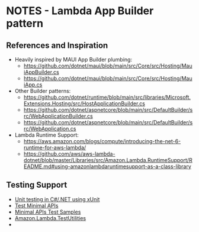 
# NOTES - Lambda App Builder pattern

## References and Inspiration

* Heavily inspired by MAUI App Builder plumbing:
	* https://github.com/dotnet/maui/blob/main/src/Core/src/Hosting/MauiAppBuilder.cs
	* https://github.com/dotnet/maui/blob/main/src/Core/src/Hosting/MauiApp.cs
* Other Builder patterns:
	* https://github.com/dotnet/runtime/blob/main/src/libraries/Microsoft.Extensions.Hosting/src/HostApplicationBuilder.cs
	* https://github.com/dotnet/aspnetcore/blob/main/src/DefaultBuilder/src/WebApplicationBuilder.cs
	* https://github.com/dotnet/aspnetcore/blob/main/src/DefaultBuilder/src/WebApplication.cs
* Lambda Runtime Support:
	* https://aws.amazon.com/blogs/compute/introducing-the-net-6-runtime-for-aws-lambda/
	* https://github.com/aws/aws-lambda-dotnet/blob/master/Libraries/src/Amazon.Lambda.RuntimeSupport/README.md#using-amazonlambdaruntimesupport-as-a-class-library


## Testing Support

* [Unit testing in C#/.NET using xUnit](https://learn.microsoft.com/en-us/dotnet/core/testing/unit-testing-with-dotnet-test)
* [Test Minimal APIs](https://learn.microsoft.com/en-us/aspnet/core/fundamentals/minimal-apis/test-min-api?view=aspnetcore-7.0)
* [Minimal APIs Test Samples](https://github.com/dotnet/AspNetCore.Docs.Samples/tree/main/fundamentals/minimal-apis/samples/MinApiTestsSample)
* [Amazon.Lambda.TestUtilities](https://github.com/aws/aws-lambda-dotnet/blob/master/Libraries/src/Amazon.Lambda.TestUtilities/README.md)
* 
